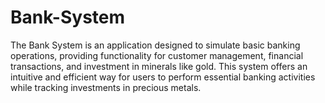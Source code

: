 # Bank-System
The Bank System is an application designed to simulate basic banking operations, providing functionality for customer management, financial transactions, and investment in minerals like gold. This system offers an intuitive and efficient way for users to perform essential banking activities while tracking investments in precious metals.
